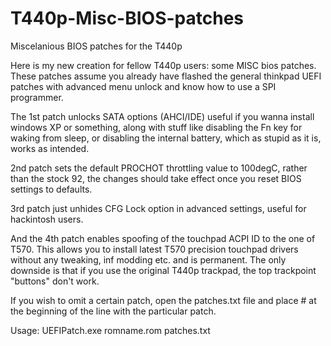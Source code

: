 # T440p-Misc-BIOS-patches
Miscelanious BIOS patches for the T440p


Here is my new creation for fellow T440p users: some MISC bios patches. These patches assume you already have flashed the general thinkpad UEFI patches with advanced menu unlock and know how to use a SPI programmer.

The 1st patch unlocks SATA options (AHCI/IDE) useful if you wanna install windows XP or something, along with stuff like disabling the Fn key for waking from sleep, or disabling the internal battery, which as stupid as it is, works as intended.

2nd patch sets the default PROCHOT throttling value to 100degC, rather than the stock 92, the changes should take effect once you reset BIOS settings to defaults.

3rd patch just unhides CFG Lock option in advanced settings, useful for hackintosh users.

And the 4th patch enables spoofing of the touchpad ACPI ID to the one of T570. This allows you to install latest T570 precision touchpad drivers without any tweaking, inf modding etc. and is permanent. The only downside is that if you use the original T440p trackpad, the top trackpoint "buttons" don't work.

If you wish to omit a certain patch, open the patches.txt file and place # at the beginning of the line with the particular patch.

Usage: UEFIPatch.exe romname.rom patches.txt
